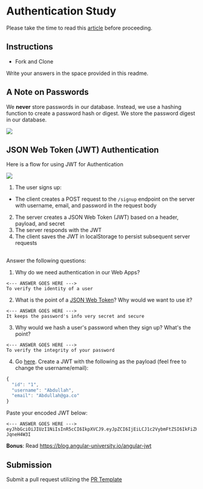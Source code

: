 # Authentication Study

Please take the time to read this [article](https://medium.com/ag-grid/a-plain-english-introduction-to-json-web-tokens-jwt-what-it-is-and-what-it-isnt-8076ca679843) before proceeding.

## Instructions

- Fork and Clone

Write your answers in the space provided in this readme.

## A Note on Passwords

We **never** store passwords in our database. Instead, we use a hashing function to create a password hash or digest. We store the password digest in our database.

![](password_digest.jpeg)

## JSON Web Token (JWT) Authentication

Here is a flow for using JWT for Authentication

![](jwt.jpeg)

1. The user signs up:

- The client creates a POST request to the `/signup` endpoint on the server with username, email, and password in the request body

2. The server creates a JSON Web Token (JWT) based on a header, payload, and secret
3. The server responds with the JWT
4. The client saves the JWT in localStorage to persist subsequent server requests

##

Answer the following questions:

1. Why do we need authentication in our Web Apps?

```
<--- ANSWER GOES HERE --->
To verify the identity of a user
```

2. What is the point of a [JSON Web Token](https://jwt.io/introduction)? Why would we want to use it?

```
<--- ANSWER GOES HERE --->
It keeps the password's info very secret and secure
```

3. Why would we hash a user's password when they sign up? What's the point?

```
<--- ANSWER GOES HERE --->
To verify the integrity of your password
```

4. Go [here](https://jwt.io). Create a JWT with the following as the payload (feel free to change the username/email):

```js
{
  "id": "1",
  "username": "Abdullah",
  "email": "Abdullah@ga.co"
}
```

Paste your encoded JWT below:

```
<--- ANSWER GOES HERE --->
eyJhbGciOiJIUzI1NiIsInR5cCI6IkpXVCJ9.eyJpZCI6IjEiLCJ1c2VybmFtZSI6IkFiZHVsbGFoIiwiZW1haWwiOiJBYmR1bGxhaEBnYS5jbyJ9.7xYrLPivgZ9qymUwkzyclM_D4M5GkhgFN-JqneH4W3I
```

**Bonus**: Read https://blog.angular-university.io/angular-jwt

## Submission

Submit a pull request utilizing the [PR Template](https://github.com/SEI-R-2-22/template_pull_request)
